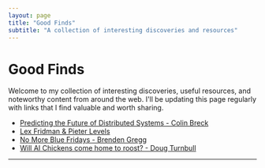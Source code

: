 ```yaml
---
layout: page
title: "Good Finds"
subtitle: "A collection of interesting discoveries and resources"
---
```


# Good Finds

Welcome to my collection of interesting discoveries, useful resources, and noteworthy content from around the web. I'll be updating this page regularly with links that I find valuable and worth sharing.

- [Predicting the Future of Distributed Systems - Colin Breck](https://blog.colinbreck.com/predicting-the-future-of-distributed-systems/#fn5)
- [Lex Fridman & Pieter Levels](https://www.youtube.com/watch?v=oFtjKbXKqbg)
- [No More Blue Fridays - Brenden Gregg](https://www.brendangregg.com/blog/2024-07-22/no-more-blue-fridays.html)
- [Will AI Chickens come home to roost? - Doug Turnbull](https://softwaredoug.com/blog/2024/07/31/will-ai-chickens.html)

---

